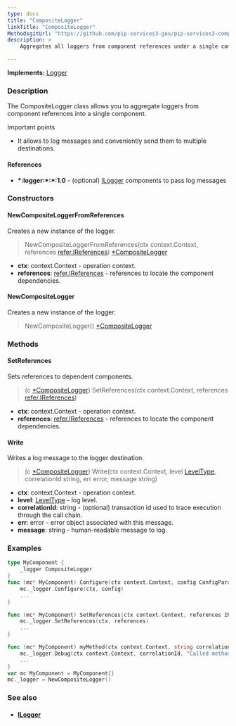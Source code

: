 ```yaml
---
type: docs
title: "CompositeLogger"
linkTitle: "CompositeLogger"
MethodsgitUrl: "https://github.com/pip-services3-gox/pip-services3-components-gox"
description: >
    Aggregates all loggers from component references under a single component.

---
```


**Implements:** [Logger](../logger)

### Description

The CompositeLogger class allows you to aggregate loggers from component references into a single component.

Important points

- It allows to log messages and conveniently send them to multiple destinations. 

#### References
- **\*:logger:\*:\*:1.0** - (optional) [ILogger](../ilogger) components to pass log messages


### Constructors

#### NewCompositeLoggerFromReferences
Creates a new instance of the logger.

> NewCompositeLoggerFromReferences(ctx context.Context, references [refer.IReferences](../../../commons/refer/ireferences)) [*CompositeLogger]()

- **ctx**: context.Context - operation context.
- **references**: [refer.IReferences](../../../commons/refer/ireferences) - references to locate the component dependencies.

#### NewCompositeLogger
Creates a new instance of the logger.

> NewCompositeLogger() [*CompositeLogger]()


### Methods

#### SetReferences
Sets references to dependent components.

> (c [*CompositeLogger]()) SetReferences(ctx context.Context, references [refer.IReferences](../../../commons/refer/ireferences))

- **ctx**: context.Context - operation context.
- **references**: [refer.IReferences](../../../commons/refer/ireferences) - references to locate the component dependencies.

#### Write
Writes a log message to the logger destination.

> (c [*CompositeLogger]()) Write(ctx context.Context, level [LevelType](../log_level), correlationId string, err error, message string)

- **ctx**: context.Context - operation context.
- **level**: [LevelType](../log_level) - log level.
- **correlationId**: string - (optional) transaction id used to trace execution through the call chain.
- **err**: error - error object associated with this message.
- **message**: string - human-readable message to log.


### Examples
```go
type MyComponent {
	_logger CompositeLogger
}
func (mc* MyComponent) Configure(ctx context.Context, config ConfigParams) {
	mc._logger.Configure(ctx, config)
	...
}

func (mc* MyComponent) SetReferences(ctx context.Context, references IReferences) {
	mc._logger.SetReferences(ctx, references)
	...
}

func (mc* MyComponent) myMethod(ctx context.Context, string correlationId) {
	mc._logger.Debug(ctx context.Context, correlationId, "Called method mycomponent.mymethod");
	...
}
var mc MyComponent = MyComponent{}
mc._logger = NewCompositeLogger()
```


### See also
- #### [ILogger](../ilogger)
